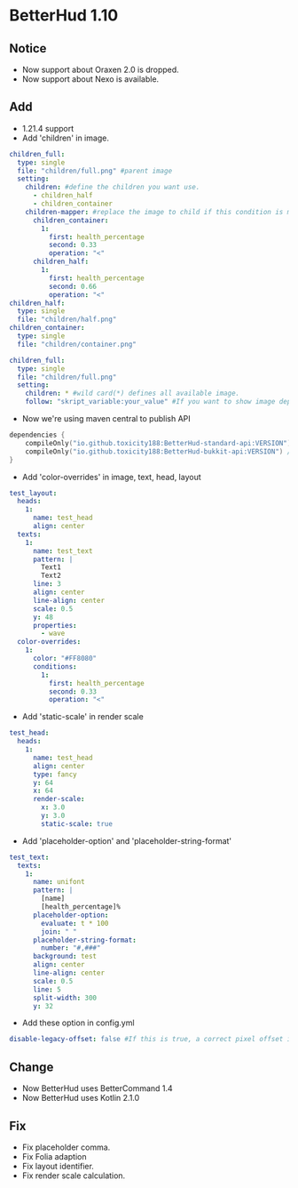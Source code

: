 # BetterHud 1.10

## Notice
- Now support about Oraxen 2.0 is dropped.
- Now support about Nexo is available.

## Add
- 1.21.4 support
- Add 'children' in image.
```yaml
children_full:
  type: single
  file: "children/full.png" #parent image
  setting:
    children: #define the children you want use.
      - children_half
      - children_container
    children-mapper: #replace the image to child if this condition is matched.
      children_container:
        1:
          first: health_percentage
          second: 0.33
          operation: "<"
      children_half:
        1:
          first: health_percentage
          second: 0.66
          operation: "<"
children_half:
  type: single
  file: "children/half.png"
children_container:
  type: single
  file: "children/container.png"
```
```yaml
children_full:
  type: single
  file: "children/full.png"
  setting:
    children: * #wild card(*) defines all available image.
    follow: "skript_variable:your_value" #If you want to show image depend on some placeholder, set 'follow' section.
```
- Now we're using maven central to publish API
```kotlin
dependencies {
    compileOnly("io.github.toxicity188:BetterHud-standard-api:VERSION") //Standard API
    compileOnly("io.github.toxicity188:BetterHud-bukkit-api:VERSION") //Platform API
}
```
- Add 'color-overrides' in image, text, head, layout
```yaml
test_layout:
  heads:
    1:
      name: test_head
      align: center
  texts:
    1:
      name: test_text
      pattern: |
        Text1
        Text2
      line: 3
      align: center
      line-align: center
      scale: 0.5
      y: 48
      properties:
        - wave
  color-overrides:
    1:
      color: "#FF8080"
      conditions:
        1:
          first: health_percentage
          second: 0.33
          operation: "<"
```
- Add 'static-scale' in render scale
```yaml
test_head:
  heads:
    1:
      name: test_head
      align: center
      type: fancy
      y: 64
      x: 64
      render-scale:
        x: 3.0
        y: 3.0
        static-scale: true
```
- Add 'placeholder-option' and 'placeholder-string-format'
```yaml
test_text:
  texts:
    1:
      name: unifont
      pattern: |
        [name]
        [health_percentage]%
      placeholder-option:
        evaluate: t * 100
        join: " "
      placeholder-string-format:
        number: "#,###"
      background: test
      align: center
      line-align: center
      scale: 0.5
      line: 5
      split-width: 300
      y: 32
```
- Add these option in config.yml
```yaml
disable-legacy-offset: false #If this is true, a correct pixel offset is provided.
```
## Change
- Now BetterHud uses BetterCommand 1.4
- Now BetterHud uses Kotlin 2.1.0

## Fix
- Fix placeholder comma.
- Fix Folia adaption
- Fix layout identifier.
- Fix render scale calculation.